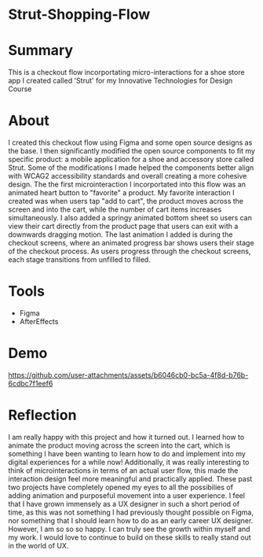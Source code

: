 # Strut-Shopping-Flow

# Summary
This is a checkout flow incorportating micro-interactions for a shoe store app I created called 'Strut' for my Innovative Technologies for Design Course

# About
I created this checkout flow using Figma and some open source designs as the base.  I then significantly modified the open source components to fit my specific product: a mobile application for a shoe and accessory store called Strut.  Some of the modifications I made helped the components better align with WCAG2 accessibility standards and overall creating a more cohesive design.  The the first microinteraction I incorportated into this flow was an animated heart button to "favorite" a product.  My favorite interaction I created was when users tap "add to cart", the product moves across the screen and into the cart, while the number of cart items increases simultaneously.  I also added a springy animated bottom sheet so users can view their cart directly from the product page that users can exit with a downwards dragging motion. The last animation I added is during the checkout screens, where an animated progress bar shows users their stage of the checkout process.  As users progress through the checkout screens, each stage transitions from unfilled to filled.

# Tools
- Figma
- AfterEffects

# Demo

https://github.com/user-attachments/assets/b6046cb0-bc5a-4f8d-b76b-6cdbc7f1eef6


# Reflection
I am really happy with this project and how it turned out.  I learned how to animate the product moving across the screen into the cart, which is something I have been wanting to learn how to do and implement into my digital experiences for a while now! Additionally, it was really interesting to think of microinteractions in terms of an actual user flow, this made the interaction design feel more meaningful and practically applied.  These past two projects have completely opened my eyes to all the possibilies of adding animation and purposeful movement into a user experience. I feel that I have grown immensely as a UX designer in such a short period of time, as this was not something I had previously thought possible on Figma, nor something that I should learn how to do as an early career UX designer.  However, I am so so so happy.  I can truly see the growth within myself and my work.  I would love to continue to build on these skills to really stand out in the world of UX.
